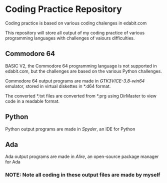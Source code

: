# Coding Practice Repository
Coding practice is based on various coding chalenges in edabit.com

This repository will store all output of my coding practice of various programming languages with challenges of vaiours difficulties.

## Commodore 64
BASIC V2, the Commodore 64 programming language is not supported in edabit.com, but the challenges are based on the various Python challenges.

Commodore 64 output programs are made in *GTK3VICE-3.8-win64* emulator, stored in virtual diskettes in *.d64 format.

The converted *.txt files are converted from *.prg using DirMaster to view code in a readable format.

## Python
Python output programs are made in *Spyder*, an IDE for Python

## Ada
Ada output programs are made in *Alire*, an open-source package manager for Ada
### NOTE: Note all coding in these output files are made by myself
